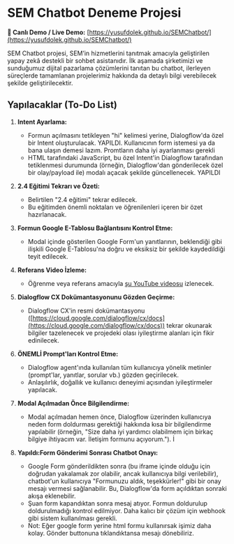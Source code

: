 # SEM Chatbot Deneme Projesi

**🚀 Canlı Demo / Live Demo:** [https://yusufdolek.github.io/SEMChatbot/](https://yusufdolek.github.io/SEMChatbot/)

SEM Chatbot projesi, SEM’in hizmetlerini tanıtmak amacıyla geliştirilen yapay zekâ destekli bir sohbet asistanıdır. İlk aşamada şirketimizi ve sunduğumuz dijital pazarlama çözümlerini tanıtan bu chatbot, ilerleyen süreçlerde tamamlanan projelerimiz hakkında da detaylı bilgi verebilecek şekilde geliştirilecektir.

## Yapılacaklar (To-Do List)

1.  **Intent Ayarlama:**
    *   Formun açılmasını tetikleyen "hi" kelimesi yerine, Dialogflow'da özel bir Intent oluşturulacak. YAPILDI. Kullanıcının form istemesi ya da bana ulaşın demesi lazım. Promtların daha iyi ayarlanması gerekli
    *   HTML tarafındaki JavaScript, bu özel Intent'in Dialogflow tarafından tetiklenmesi durumunda (örneğin, Dialogflow'dan gönderilecek özel bir olay/payload ile) modalı açacak şekilde güncellenecek. YAPILDI

2.  **2.4 Eğitimi Tekrarı ve Özeti:**
    *   Belirtilen "2.4 eğitimi" tekrar edilecek.
    *   Bu eğitimden önemli noktaları ve öğrenilenleri içeren bir özet hazırlanacak.

3.  **Formun Google E-Tablosu Bağlantısını Kontrol Etme:**
    *   Modal içinde gösterilen Google Form'un yanıtlarının, beklendiği gibi ilişkili Google E-Tablosu'na doğru ve eksiksiz bir şekilde kaydedildiği teyit edilecek.

4.  **Referans Video İzleme:**
    *   Öğrenme veya referans amacıyla [şu YouTube videosu](https://www.youtube.com/watch?v=3kZgoNoE8ts) izlenecek.

5.  **Dialogflow CX Dokümantasyonunu Gözden Geçirme:**
    *   Dialogflow CX'in resmi dokümantasyonu ([https://cloud.google.com/dialogflow/cx/docs](https://cloud.google.com/dialogflow/cx/docs)) tekrar okunarak bilgiler tazelenecek ve projedeki olası iyileştirme alanları için fikir edinilecek.

6.  **ÖNEMLİ Prompt'ları Kontrol Etme:**
    *   Dialogflow agent'ında kullanılan tüm kullanıcıya yönelik metinler (prompt'lar, yanıtlar, sorular vb.) gözden geçirilecek. 
    *   Anlaşılırlık, doğallık ve kullanıcı deneyimi açısından iyileştirmeler yapılacak. 

7.  **Modal Açılmadan Önce Bilgilendirme:**
    *   Modal açılmadan hemen önce, Dialogflow üzerinden kullanıcıya neden form doldurması gerektiği hakkında kısa bir bilgilendirme yapılabilir (örneğin, "Size daha iyi yardımcı olabilmem için birkaç bilgiye ihtiyacım var. İletişim formunu açıyorum."). İ

8.  **Yapıldı:Form Gönderimi Sonrası Chatbot Onayı:**
    *   Google Form gönderildikten sonra (bu iframe içinde olduğu için doğrudan yakalamak zor olabilir, ancak kullanıcıya bilgi verilebilir), chatbot'un kullanıcıya "Formunuzu aldık, teşekkürler!" gibi bir onay mesajı vermesi sağlanabilir. Bu, Dialogflow'da form açıldıktan sonraki akışa eklenebilir.
    *   Şuan form kapandıktan sonra mesaj atıyor. Formun doldurulup doldurulmadığı kontrol edilmiyor. Daha kalıcı bir çözüm için webhook gibi sistem kullanılması gerekli. 
    *   Not: Eğer google form yerine html formu kullanırsak işimiz daha kolay. Gönder buttonuna tıklandıktansa mesajı dönebiliriz.